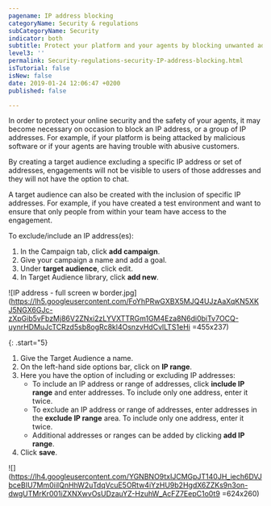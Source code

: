```yaml
---
pagename: IP address blocking
categoryName: Security & regulations
subCategoryName: Security
indicator: both
subtitle: Protect your platform and your agents by blocking unwanted addresses
level3: ''
permalink: Security-regulations-security-IP-address-blocking.html
isTutorial: false
isNew: false
date: 2019-01-24 12:06:47 +0200
published: false

---
```

In order to protect your online security and the safety of your agents, it may become necessary on occasion to block an IP address, or a group of IP addresses. For example, if your platform is being attacked by malicious software or if your agents are having trouble with abusive customers.

By creating a target audience excluding a specific IP address or set of addresses, engagements will not be visible to users of those addresses and they will not have the option to chat.

A target audience can also be created with the inclusion of specific IP addresses. For example, if you have created a test environment and want to ensure that only people from within your team have access to the engagement.

To exclude/include an IP address(es):

1. In the Campaign tab, click **add campaign**.
2. Give your campaign a name and add a goal.
3. Under **target audience**, click edit.
4. In Target Audience library, click **add new**.

![IP address - full screen w border.jpg](https://lh5.googleusercontent.com/FoYhPRwGXBX5MJQ4UJzAaXqKN5XKJ5NGX6GJc-zXpGib5vFbzMj86V2ZNxi2zLYVXTTRGm1GM4Eza8N6di0biTv7OCQ-uynrHDMuJcTCRzd5sb8ogRc8kl4OsnzvHdCvlLTS1eHi =455x237)

{: .start="5}

1. Give the Target Audience a name.
2. On the left-hand side options bar, click on **IP range**.
3. Here you have the option of including or excluding IP addresses:
   * To include an IP address or range of addresses, click **include IP range** and enter addresses. To include only one address, enter it twice.
   * To exclude an IP address or range of addresses, enter addresses in the **exclude IP range** area. To include only one address, enter it twice.
   * Additional addresses or ranges can be added by clicking **add IP range**.
4. Click **save**.

![](https://lh4.googleusercontent.com/YGNBNO9txIJCMGpJT140JH_iech6DVJbceBIU7Mm0iiIQnHhW2uTdqVcuE5ORtw4iYzHU9b2HgdX6ZZKs9n3on-dwgUTMrKr001iZXNXwvOsUDzauYZ-HzuhW_AcFZ7EepC1o0t9 =624x260)